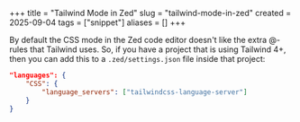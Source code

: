+++
title = "Tailwind Mode in Zed"
slug = "tailwind-mode-in-zed"
created = 2025-09-04
tags = ["snippet"]
aliases = []
+++

By default the CSS mode in the Zed code editor doesn't like the extra @-rules that Tailwind uses. So, if you have a project that is using Tailwind 4+, then you can add this to a `.zed/settings.json` file inside that project:

```json
"languages": {
	"CSS": {
		"language_servers": ["tailwindcss-language-server"]
	}
}
```

